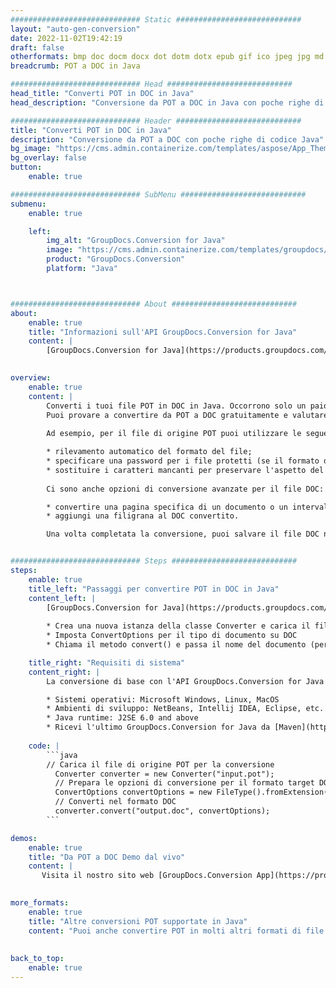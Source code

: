 ```yaml
---
############################# Static ############################
layout: "auto-gen-conversion"
date: 2022-11-02T19:42:19
draft: false
otherformats: bmp doc docm docx dot dotm dotx epub gif ico jpeg jpg md odt ott pdf png psd rtf tex tif tiff txt xps
breadcrumb: POT a DOC in Java

############################# Head ############################
head_title: "Converti POT in DOC in Java"
head_description: "Conversione da POT a DOC in Java con poche righe di codice. Converti oltre 160 formati di file utilizzando l'API di conversione dei documenti GroupDocs per Java"

############################# Header ############################
title: "Converti POT in DOC in Java"
description: "Conversione da POT a DOC con poche righe di codice Java"
bg_image: "https://cms.admin.containerize.com/templates/aspose/App_Themes/V3/images/bg/header1.png"
bg_overlay: false
button:
    enable: true

############################# SubMenu ############################
submenu:
    enable: true

    left:
        img_alt: "GroupDocs.Conversion for Java"
        image: "https://cms.admin.containerize.com/templates/groupdocs/images/product-logos/90x90-noborder/groupdocs-conversion-java.png"
        product: "GroupDocs.Conversion"
        platform: "Java"



############################# About ############################
about:
    enable: true
    title: "Informazioni sull'API GroupDocs.Conversion for Java"
    content: |
        [GroupDocs.Conversion for Java](https://products.groupdocs.com/conversion/java/) è un'API di conversione di formati di file avanzata per la conversione tra formati di immagini e documenti popolari come Microsoft Office, OpenDocument, PDF, HTML, e-mail, CAD. e molto altro ancora con poche righe di codice. L'API nativa rileva automaticamente i formati dei documenti originali e offre molte opzioni per personalizzare i documenti convertiti. Insieme alla funzione di estrazione delle informazioni da un documento, supporta anche la memorizzazione nella cache dei risultati della conversione sul disco locale per impostazione predefinita. Tuttavia, qualsiasi tipo di archiviazione della cache può essere supportato implementando le interfacce appropriate: Amazon S3, Dropbox, Google Drive, Windows Azure, Reddis o qualsiasi altro.
    

overview:
    enable: true
    content: |
        Converti i tuoi file POT in DOC in Java. Occorrono solo un paio di righe di codice Java su qualsiasi piattaforma di tua scelta, come Windows, Linux, macOS.
        Puoi provare a convertire da POT a DOC gratuitamente e valutare la qualità dei risultati della conversione. Insieme a semplici script di conversione file, puoi provare opzioni più sofisticate per caricare il file sorgente POT e memorizzare l'output DOC. 
        
        Ad esempio, per il file di origine POT puoi utilizzare le seguenti opzioni di caricamento:

        * rilevamento automatico del formato del file;
        * specificare una password per i file protetti (se il formato del file lo supporta);
        * sostituire i caratteri mancanti per preservare l'aspetto del documento.
        
        Ci sono anche opzioni di conversione avanzate per il file DOC:

        * convertire una pagina specifica di un documento o un intervallo di pagine;
        * aggiungi una filigrana al DOC convertito.

        Una volta completata la conversione, puoi salvare il file DOC nel tuo percorso file locale o in qualsiasi archivio di terze parti come FTP, Amazon S3, Google Drive, Dropbox ecc. Nota: per convertire POT a DOC, non è necessario installare alcun software aggiuntivo, come MS Office, Open Office, Adobe Acrobat Reader ecc.


############################# Steps ############################
steps:
    enable: true
    title_left: "Passaggi per convertire POT in DOC in Java"
    content_left: |
        [GroupDocs.Conversion for Java](https://products.groupdocs.com/conversion/java/) consente agli sviluppatori di convertire facilmente il file POT in DOC con poche righe di codice.
        
        * Crea una nuova istanza della classe Converter e carica il file POT con il percorso completo
        * Imposta ConvertOptions per il tipo di documento su DOC
        * Chiama il metodo convert() e passa il nome del documento (percorso completo) e il formato (DOC) come parametro

    title_right: "Requisiti di sistema"
    content_right: |
        La conversione di base con l'API GroupDocs.Conversion for Java può essere eseguita con poche righe di codice. Le nostre API sono supportate su tutte le principali piattaforme e sistemi operativi. Prima di eseguire il codice seguente, assicurati di avere i seguenti prerequisiti installati sul tuo sistema.

        * Sistemi operativi: Microsoft Windows, Linux, MacOS
        * Ambienti di sviluppo: NetBeans, Intellij IDEA, Eclipse, etc.
        * Java runtime: J2SE 6.0 and above
        * Ricevi l'ultimo GroupDocs.Conversion for Java da [Maven](https://repository.groupdocs.com/webapp/#/artifacts/browse/tree/General/repo/com/groupdocs/groupdocs-conversion)
         
    code: |
        ```java    
        // Carica il file di origine POT per la conversione
          Converter converter = new Converter("input.pot");
          // Prepara le opzioni di conversione per il formato target DOC
          ConvertOptions convertOptions = new FileType().fromExtension("doc").getConvertOptions();
          // Converti nel formato DOC
          converter.convert("output.doc", convertOptions);
        ```

demos:
    enable: true
    title: "Da POT a DOC Demo dal vivo"
    content: |
       Visita il nostro sito web [GroupDocs.Conversion App](https://products.groupdocs.app/conversion/family) e prova subito la conversione da POT a DOC. La demo gratuita ha i seguenti vantaggi
          

more_formats:
    enable: true
    title: "Altre conversioni POT supportate in Java"
    content: "Puoi anche convertire POT in molti altri formati di file. Si prega di consultare l'elenco di seguito."
       
       
back_to_top:
    enable: true
---
```

